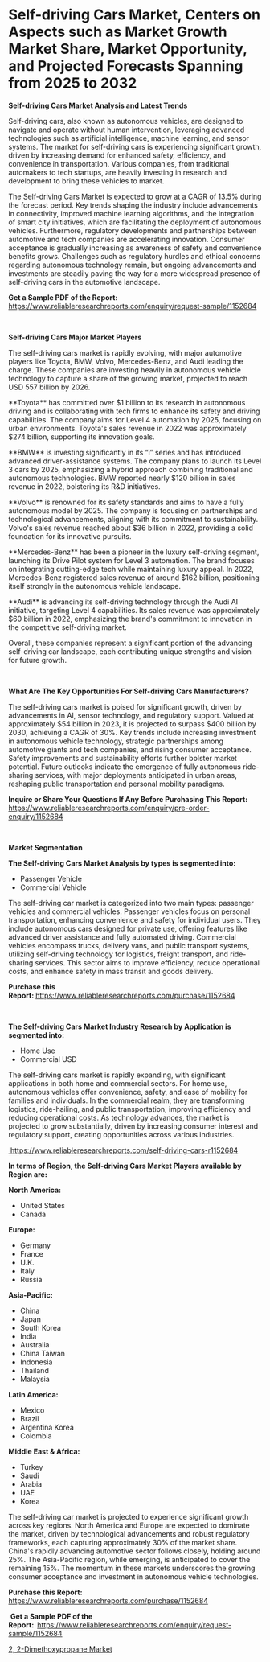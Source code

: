 <p><h1>Self-driving Cars Market, Centers on Aspects such as Market Growth Market Share, Market Opportunity, and Projected Forecasts Spanning from 2025 to 2032</h1></p><p><strong>Self-driving Cars Market Analysis and Latest Trends</strong></p>
<p><p>Self-driving cars, also known as autonomous vehicles, are designed to navigate and operate without human intervention, leveraging advanced technologies such as artificial intelligence, machine learning, and sensor systems. The market for self-driving cars is experiencing significant growth, driven by increasing demand for enhanced safety, efficiency, and convenience in transportation. Various companies, from traditional automakers to tech startups, are heavily investing in research and development to bring these vehicles to market.</p><p>The Self-driving Cars Market is expected to grow at a CAGR of 13.5% during the forecast period. Key trends shaping the industry include advancements in connectivity, improved machine learning algorithms, and the integration of smart city initiatives, which are facilitating the deployment of autonomous vehicles. Furthermore, regulatory developments and partnerships between automotive and tech companies are accelerating innovation. Consumer acceptance is gradually increasing as awareness of safety and convenience benefits grows. Challenges such as regulatory hurdles and ethical concerns regarding autonomous technology remain, but ongoing advancements and investments are steadily paving the way for a more widespread presence of self-driving cars in the automotive landscape.</p></p>
<p><strong>Get a Sample PDF of the Report:&nbsp;</strong> <a href="https://www.reliableresearchreports.com/enquiry/request-sample/1152684?utm_campaign=3111&utm_medium=2&utm_source=Github&utm_content=ia&utm_term=22032025&utm_id=self-driving-cars">https://www.reliableresearchreports.com/enquiry/request-sample/1152684</a></p>
<p>&nbsp;</p>
<p><strong>Self-driving Cars Major Market Players</strong></p>
<p><p>The self-driving cars market is rapidly evolving, with major automotive players like Toyota, BMW, Volvo, Mercedes-Benz, and Audi leading the charge. These companies are investing heavily in autonomous vehicle technology to capture a share of the growing market, projected to reach USD 557 billion by 2026.</p><p>**Toyota** has committed over $1 billion to its research in autonomous driving and is collaborating with tech firms to enhance its safety and driving capabilities. The company aims for Level 4 automation by 2025, focusing on urban environments. Toyota's sales revenue in 2022 was approximately $274 billion, supporting its innovation goals.</p><p>**BMW** is investing significantly in its “i” series and has introduced advanced driver-assistance systems. The company plans to launch its Level 3 cars by 2025, emphasizing a hybrid approach combining traditional and autonomous technologies. BMW reported nearly $120 billion in sales revenue in 2022, bolstering its R&D initiatives.</p><p>**Volvo** is renowned for its safety standards and aims to have a fully autonomous model by 2025. The company is focusing on partnerships and technological advancements, aligning with its commitment to sustainability. Volvo's sales revenue reached about $36 billion in 2022, providing a solid foundation for its innovative pursuits.</p><p>**Mercedes-Benz** has been a pioneer in the luxury self-driving segment, launching its Drive Pilot system for Level 3 automation. The brand focuses on integrating cutting-edge tech while maintaining luxury appeal. In 2022, Mercedes-Benz registered sales revenue of around $162 billion, positioning itself strongly in the autonomous vehicle landscape.</p><p>**Audi** is advancing its self-driving technology through the Audi AI initiative, targeting Level 4 capabilities. Its sales revenue was approximately $60 billion in 2022, emphasizing the brand's commitment to innovation in the competitive self-driving market.</p><p>Overall, these companies represent a significant portion of the advancing self-driving car landscape, each contributing unique strengths and vision for future growth.</p></p>
<p>&nbsp;</p>
<p><strong>What Are The Key Opportunities For Self-driving Cars Manufacturers?</strong></p>
<p><p>The self-driving cars market is poised for significant growth, driven by advancements in AI, sensor technology, and regulatory support. Valued at approximately $54 billion in 2023, it is projected to surpass $400 billion by 2030, achieving a CAGR of 30%. Key trends include increasing investment in autonomous vehicle technology, strategic partnerships among automotive giants and tech companies, and rising consumer acceptance. Safety improvements and sustainability efforts further bolster market potential. Future outlooks indicate the emergence of fully autonomous ride-sharing services, with major deployments anticipated in urban areas, reshaping public transportation and personal mobility paradigms.</p></p>
<p><strong>Inquire or Share Your Questions If Any Before Purchasing This Report:</strong> <a href="https://www.reliableresearchreports.com/enquiry/pre-order-enquiry/1152684?utm_campaign=3111&utm_medium=2&utm_source=Github&utm_content=ia&utm_term=22032025&utm_id=self-driving-cars">https://www.reliableresearchreports.com/enquiry/pre-order-enquiry/1152684</a></p>
<p>&nbsp;</p>
<p><strong>Market Segmentation</strong></p>
<p><strong>The Self-driving Cars Market Analysis by types is segmented into:</strong></p>
<p><ul><li>Passenger Vehicle</li><li>Commercial Vehicle</li></ul></p>
<p><p>The self-driving car market is categorized into two main types: passenger vehicles and commercial vehicles. Passenger vehicles focus on personal transportation, enhancing convenience and safety for individual users. They include autonomous cars designed for private use, offering features like advanced driver assistance and fully automated driving. Commercial vehicles encompass trucks, delivery vans, and public transport systems, utilizing self-driving technology for logistics, freight transport, and ride-sharing services. This sector aims to improve efficiency, reduce operational costs, and enhance safety in mass transit and goods delivery.</p></p>
<p><strong>Purchase this Report:&nbsp;</strong><a href="https://www.reliableresearchreports.com/purchase/1152684?utm_campaign=3111&utm_medium=2&utm_source=Github&utm_content=ia&utm_term=22032025&utm_id=self-driving-cars">https://www.reliableresearchreports.com/purchase/1152684</a></p>
<p>&nbsp;</p>
<p><strong>The Self-driving Cars Market Industry Research by Application is segmented into:</strong></p>
<p><ul><li>Home Use</li><li>Commercial USD</li></ul></p>
<p><p>The self-driving cars market is rapidly expanding, with significant applications in both home and commercial sectors. For home use, autonomous vehicles offer convenience, safety, and ease of mobility for families and individuals. In the commercial realm, they are transforming logistics, ride-hailing, and public transportation, improving efficiency and reducing operational costs. As technology advances, the market is projected to grow substantially, driven by increasing consumer interest and regulatory support, creating opportunities across various industries.</p></p>
<p><a href="https://www.reliableresearchreports.com/self-driving-cars-r1152684?utm_campaign=3111&utm_medium=2&utm_source=Github&utm_content=ia&utm_term=22032025&utm_id=self-driving-cars">&nbsp;https://www.reliableresearchreports.com/self-driving-cars-r1152684</a></p>
<p><strong>In terms of Region, the Self-driving Cars Market Players available by Region are:</strong></p>
<p>
    <p> <strong> North America: </strong>
        <ul>
            <li>United States</li>
            <li>Canada</li>
        </ul>
        </p> 
    <p> <strong> Europe: </strong>
        <ul>
            <li>Germany</li>
            <li>France</li>
            <li>U.K.</li>
            <li>Italy</li>
            <li>Russia</li>
        </ul>
        </p> 
    <p> <strong> Asia-Pacific: </strong>
        <ul>
            <li>China</li>
            <li>Japan</li>
            <li>South Korea</li>
            <li>India</li>
            <li>Australia</li>
            <li>China Taiwan</li>
            <li>Indonesia</li>
            <li>Thailand</li>
            <li>Malaysia</li>
        </ul>
        </p> 
    <p> <strong> Latin America: </strong>
        <ul>
            <li>Mexico</li>
            <li>Brazil</li>
            <li>Argentina Korea</li>
            <li>Colombia</li>
        </ul>
        </p> 
    <p> <strong> Middle East & Africa: </strong>
        <ul>
            <li>Turkey</li>
            <li>Saudi</li>
            <li>Arabia</li>
            <li>UAE</li>
            <li>Korea</li>
        </ul>
    </p>
    </p>
<p><p>The self-driving car market is projected to experience significant growth across key regions. North America and Europe are expected to dominate the market, driven by technological advancements and robust regulatory frameworks, each capturing approximately 30% of the market share. China's rapidly advancing automotive sector follows closely, holding around 25%. The Asia-Pacific region, while emerging, is anticipated to cover the remaining 15%. The momentum in these markets underscores the growing consumer acceptance and investment in autonomous vehicle technologies.</p></p>
<p><strong>Purchase this Report: </strong><a href="https://www.reliableresearchreports.com/purchase/1152684?utm_campaign=3111&utm_medium=2&utm_source=Github&utm_content=ia&utm_term=22032025&utm_id=self-driving-cars">https://www.reliableresearchreports.com/purchase/1152684</a></p>
<p>&nbsp;<strong>Get a Sample PDF of the Report:&nbsp;&nbsp;</strong><a href="https://www.reliableresearchreports.com/enquiry/request-sample/1152684?utm_campaign=3111&utm_medium=2&utm_source=Github&utm_content=ia&utm_term=22032025&utm_id=self-driving-cars">https://www.reliableresearchreports.com/enquiry/request-sample/1152684</a></p>
<p><strong></strong></p>
<p><p><a href="https://github.com/dushornerfe/Market-Research-Report-List-1/blob/main/2-2-dimethoxypropane-market.md?utm_campaign=3111&utm_medium=2&utm_source=Github&utm_content=ia&utm_term=22032025&utm_id=self-driving-cars">2, 2-Dimethoxypropane Market</a></p></p>